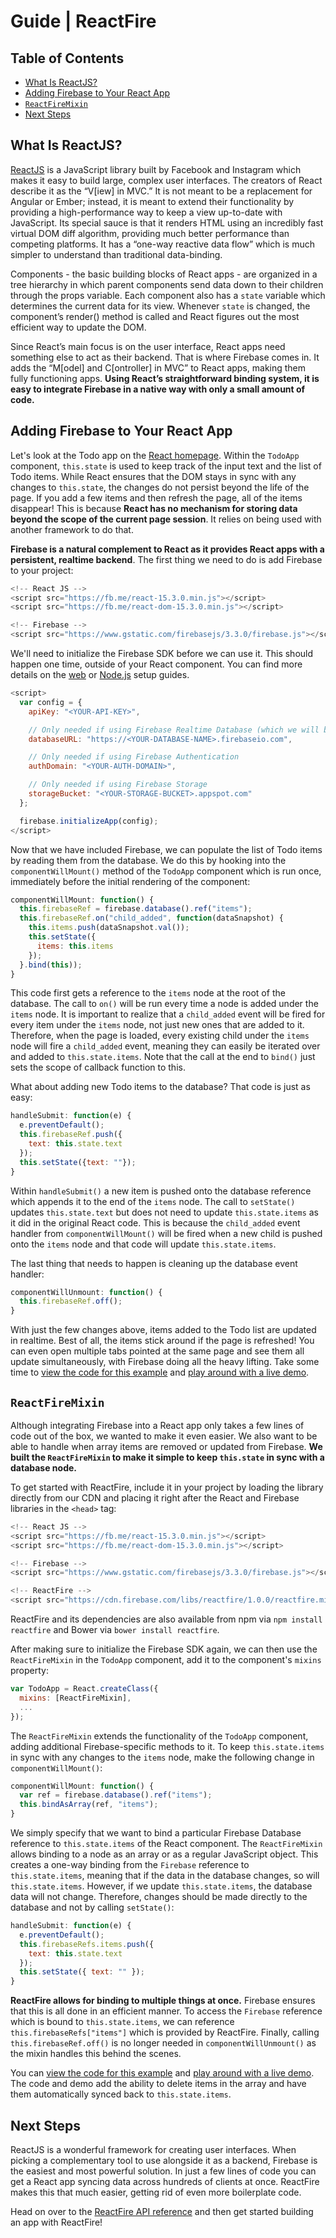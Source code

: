 # Guide | ReactFire


## Table of Contents

 * [What Is ReactJS?](#what-is-reactjs)
 * [Adding Firebase to Your React App](#adding-firebase-to-your-react-app)
 * [`ReactFireMixin`](#reactfiremixin)
 * [Next Steps](#next-steps)


## What Is ReactJS?

[ReactJS](http://facebook.github.io/react/) is a JavaScript library built by Facebook and Instagram
which makes it easy to build large, complex user interfaces. The creators of React describe it as
the “V[iew] in MVC.” It is not meant to be a replacement for Angular or Ember; instead, it is meant
to extend their functionality by providing a high-performance way to keep a view up-to-date with
JavaScript. Its special sauce is that it renders HTML using an incredibly fast virtual DOM diff
algorithm, providing much better performance than competing platforms. It has a “one-way reactive
data flow” which is much simpler to understand than traditional data-binding.

Components - the basic building blocks of React apps - are organized in a tree hierarchy in which
parent components send data down to their children through the props variable. Each component also
has a `state` variable which determines the current data for its view. Whenever `state` is changed,
the component’s render() method is called and React figures out the most efficient way to update the
DOM.

Since React’s main focus is on the user interface, React apps need something else to act as their
backend. That is where Firebase comes in. It adds the “M[odel] and C[ontroller] in MVC” to React
apps, making them fully functioning apps. **Using React’s straightforward binding system, it is easy
to integrate Firebase in a native way with only a small amount of code.**


## Adding Firebase to Your React App

Let's look at the Todo app on the [React homepage](http://facebook.github.io/react/). Within the
`TodoApp` component, `this.state` is used to keep track of the input text and the list of Todo
items. While React ensures that the DOM stays in sync with any changes to `this.state`, the changes
do not persist beyond the life of the page. If you add a few items and then refresh the page, all of
the items disappear! This is because **React has no mechanism for storing data beyond the scope of
the current page session**. It relies on being used with another framework to do that.

**Firebase is a natural complement to React as it provides React apps with a persistent, realtime
backend**. The first thing we need to do is add Firebase to your project:

```js
<!-- React JS -->
<script src="https://fb.me/react-15.3.0.min.js"></script>
<script src="https://fb.me/react-dom-15.3.0.min.js"></script>

<!-- Firebase -->
<script src="https://www.gstatic.com/firebasejs/3.3.0/firebase.js"></script>
```

We'll need to initialize the Firebase SDK before we can use it. This should happen one time, outside
of your React component. You can find more details on the [web](https://firebase.google.com/docs/web/setup)
or [Node.js](https://firebase.google.com/docs/server/setup) setup guides.

```js
<script>
  var config = {
    apiKey: "<YOUR-API-KEY>",

    // Only needed if using Firebase Realtime Database (which we will be in this example)
    databaseURL: "https://<YOUR-DATABASE-NAME>.firebaseio.com",

    // Only needed if using Firebase Authentication
    authDomain: "<YOUR-AUTH-DOMAIN>",

    // Only needed if using Firebase Storage
    storageBucket: "<YOUR-STORAGE-BUCKET>.appspot.com"
  };

  firebase.initializeApp(config);
</script>
```

Now that we have included Firebase, we can populate the list of Todo items by reading them from the
database. We do this by hooking into the `componentWillMount()` method of the `TodoApp` component
which is run once, immediately before the initial rendering of the component:

```js
componentWillMount: function() {
  this.firebaseRef = firebase.database().ref("items");
  this.firebaseRef.on("child_added", function(dataSnapshot) {
    this.items.push(dataSnapshot.val());
    this.setState({
      items: this.items
    });
  }.bind(this));
}
```

This code first gets a reference to the `items` node at the root of the database. The call to `on()`
will be run every time a node is added under the `items` node. It is important to realize that a
`child_added` event will be fired for every item under the `items` node, not just new ones that are
added to it. Therefore, when the page is loaded, every existing child under the `items` node will
fire a `child_added` event, meaning they can easily be iterated over and added to `this.state.items`.
Note that the call at the end to `bind()` just sets the scope of callback function to this.

What about adding new Todo items to the database? That code is just as easy:

```js
handleSubmit: function(e) {
  e.preventDefault();
  this.firebaseRef.push({
    text: this.state.text
  });
  this.setState({text: ""});
}
```

Within `handleSubmit()` a new item is pushed onto the database reference which appends it to the end
of the `items` node. The call to `setState()` updates `this.state.text` but does not need to update
`this.state.items` as it did in the original React code. This is because the `child_added` event
handler from `componentWillMount()` will be fired when a new child is pushed onto the `items` node
and that code will update `this.state.items`.

The last thing that needs to happen is cleaning up the database event handler:

```js
componentWillUnmount: function() {
  this.firebaseRef.off();
}
```

With just the few changes above, items added to the Todo list are updated in realtime. Best of all,
the items stick around if the page is refreshed! You can even open multiple tabs pointed at the same
page and see them all update simultaneously, with Firebase doing all the heavy lifting. Take some
time to [view the code for this example](https://github.com/firebase/ReactFire/blob/master/examples/todoApp/js/todoAppFirebaseExplicit.js)
and [play around with a live demo](https://reactfiretodoapp.firebaseapp.com/).


## `ReactFireMixin`

Although integrating Firebase into a React app only takes a few lines of code out of the box, we
wanted to make it even easier. We also want to be able to handle when array items are removed or
updated from Firebase. **We built the `ReactFireMixin` to make it simple to keep `this.state` in
sync with a database node.**

To get started with ReactFire, include it in your project by loading the library directly from our
CDN and placing it right after the React and Firebase libraries in the `<head>` tag:

```js
<!-- React JS -->
<script src="https://fb.me/react-15.3.0.min.js"></script>
<script src="https://fb.me/react-dom-15.3.0.min.js"></script>

<!-- Firebase -->
<script src="https://www.gstatic.com/firebasejs/3.3.0/firebase.js"></script>

<!-- ReactFire -->
<script src="https://cdn.firebase.com/libs/reactfire/1.0.0/reactfire.min.js"></script>
```

ReactFire and its dependencies are also available from npm via `npm install reactfire` and Bower
via `bower install reactfire`.

After making sure to initialize the Firebase SDK again, we can then use the `ReactFireMixin` in the
`TodoApp` component, add it to the component's `mixins` property:

```js
var TodoApp = React.createClass({
  mixins: [ReactFireMixin],
  ...
});
```

The `ReactFireMixin` extends the functionality of the `TodoApp` component, adding additional
Firebase-specific methods to it. To keep `this.state.items` in sync with any changes to the `items`
node, make the following change in `componentWillMount()`:

```js
componentWillMount: function() {
  var ref = firebase.database().ref("items");
  this.bindAsArray(ref, "items");
}
```

We simply specify that we want to bind a particular Firebase Database reference to `this.state.items`
of the React component. The `ReactFireMixin` allows binding to a node as an array or as a regular
JavaScript object. This creates a one-way binding from the `Firebase` reference to `this.state.items`,
meaning that if the data in the database changes, so will `this.state.items`. However, if we update
`this.state.items`, the database data will not change. Therefore, changes should be made directly to
the database and not by calling `setState()`:

```js
handleSubmit: function(e) {
  e.preventDefault();
  this.firebaseRefs.items.push({
    text: this.state.text
  });
  this.setState({ text: "" });
}
```

**ReactFire allows for binding to multiple things at once.** Firebase ensures that this is all done
in an efficient manner. To access the `Firebase` reference which is bound to `this.state.items`, we
can reference `this.firebaseRefs["items"]` which is provided by ReactFire. Finally, calling
`this.firebaseRef.off()` is no longer needed in `componentWillUnmount()` as the mixin handles this
behind the scenes.

You can [view the code for this example](https://github.com/firebase/ReactFire/blob/master/examples/todoApp/js/todoAppFirebaseImplicit.js)
and [play around with a live demo](https://reactfiretodoapp.firebaseapp.com/). The code and demo add
the ability to delete items in the array and have them automatically synced back to `this.state.items`.


## Next Steps

ReactJS is a wonderful framework for creating user interfaces. When picking a complementary tool to
use alongside it as a backend, Firebase is the easiest and most powerful solution. In just a few
lines of code you can get a React app syncing data across hundreds of clients at once. ReactFire
makes this that much easier, getting rid of even more boilerplate code.

Head on over to the [ReactFire API reference](reference.md) and then get started building an app
with ReactFire!